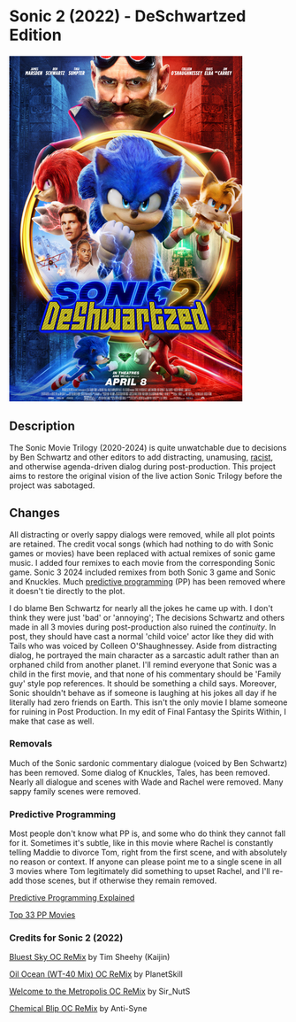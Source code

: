 # Sonic 2 (2022) - DeSchwartzed Edition

![Sonic DeSchwartzed Edition Poster.png](Sonic%202%20(2022)%20-%20DeSchwartzed.png)

## Description

The Sonic Movie Trilogy (2020-2024) is quite unwatchable
due to decisions by Ben Schwartz and other editors to add
distracting, unamusing, [racist](https://www.reddit.com/r/rant/comments/1j5d6a8/the_sonic_the_hedgehog_2_movie_is_racist/),
and otherwise agenda-driven dialog during post-production.
This project aims to restore the original vision of the live action Sonic Trilogy
before the project was sabotaged.

## Changes

All distracting or overly sappy dialogs were removed, while all plot points are retained.
The credit vocal songs (which had nothing to do with Sonic games or movies)
have been replaced with actual remixes of sonic game music.
I added four remixes to each movie from the corresponding Sonic game.
Sonic 3 2024 included remixes from both Sonic 3 game and Sonic and Knuckles.
Much [predictive programming](https://joyoffaith.com/predictive-programming.html) (PP) has been removed where it doesn't tie directly to the plot.

I do blame Ben Schwartz for nearly all the jokes he came up with. I don't think they were just 'bad' or 'annoying';
The decisions Schwartz and others made in all 3 movies during post-production also ruined the *continuity*.
In post, they should have cast a normal 'child voice' actor like they did with Tails who was voiced by Colleen O'Shaughnessey.
Aside from distracting dialog, he portrayed the main character as a sarcastic adult rather than an orphaned child from another planet.
I'll remind everyone that Sonic was a child in the first movie, and that none of his commentary should be 'Family guy' style pop references.
It should be something a child says.
Moreover, Sonic shouldn't behave as if someone is laughing at his jokes all day if he literally had zero friends on Earth.
This isn't the only movie I blame someone for ruining in Post Production.
In my edit of Final Fantasy the Spirits Within, I make that case as well.

### Removals

Much of the Sonic sardonic commentary dialogue (voiced by Ben Schwartz) has been removed.
Some dialog of Knuckles, Tales, has been removed.
Nearly all dialogue and scenes with Wade and Rachel were removed.
Many sappy family scenes were removed.

### Predictive Programming

Most people don't know what PP is, and some who do think they cannot fall for it.
Sometimes it's subtle, like in this movie where Rachel is constantly telling Maddie to divorce Tom, right from the first scene, and with absolutely no reason or context.
If anyone can please point me to a single scene in all 3 movies where Tom legitimately did something to upset Rachel,
and I'll re-add those scenes, but if otherwise they remain removed.

[Predictive Programming Explained](https://joyoffaith.com/predictive-programming.html)

[Top 33 PP Movies](https://www.imdb.com/list/ls086291084/)

### Credits for Sonic 2 (2022)

[Bluest Sky OC ReMix](https://ocremix.org/remix/OCR00337)
by Tim Sheehy (Kaijin)

[Oil Ocean (WT-40 Mix) OC ReMix](https://ocremix.org/remix/OCR01600)
by PlanetSkill

[Welcome to the Metropolis OC ReMix](https://ocremix.org/remix/OCR00968)
by Sir_NutS

[Chemical Blip OC ReMix](https://ocremix.org/remix/OCR02337)
by Anti-Syne
